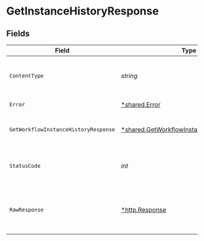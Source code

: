 # GetInstanceHistoryResponse


## Fields

| Field                                                                                                   | Type                                                                                                    | Required                                                                                                | Description                                                                                             |
| ------------------------------------------------------------------------------------------------------- | ------------------------------------------------------------------------------------------------------- | ------------------------------------------------------------------------------------------------------- | ------------------------------------------------------------------------------------------------------- |
| `ContentType`                                                                                           | *string*                                                                                                | :heavy_check_mark:                                                                                      | HTTP response content type for this operation                                                           |
| `Error`                                                                                                 | [*shared.Error](../../models/shared/error.md)                                                           | :heavy_minus_sign:                                                                                      | General error                                                                                           |
| `GetWorkflowInstanceHistoryResponse`                                                                    | [*shared.GetWorkflowInstanceHistoryResponse](../../models/shared/getworkflowinstancehistoryresponse.md) | :heavy_minus_sign:                                                                                      | The workflow instance history                                                                           |
| `StatusCode`                                                                                            | *int*                                                                                                   | :heavy_check_mark:                                                                                      | HTTP response status code for this operation                                                            |
| `RawResponse`                                                                                           | [*http.Response](https://pkg.go.dev/net/http#Response)                                                  | :heavy_minus_sign:                                                                                      | Raw HTTP response; suitable for custom response parsing                                                 |